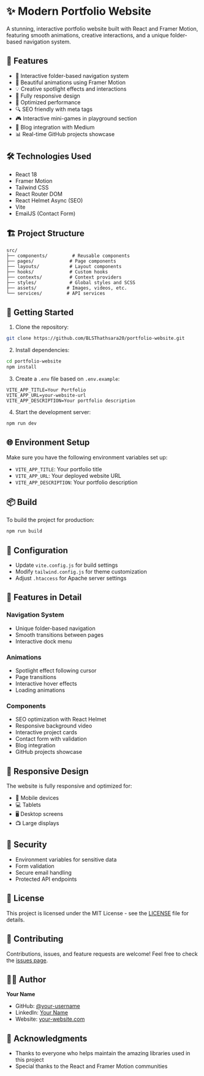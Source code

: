 # ✨ Modern Portfolio Website

A stunning, interactive portfolio website built with React and Framer Motion, featuring smooth animations, creative interactions, and a unique folder-based navigation system.

## 🌟 Features

- 🎯 Interactive folder-based navigation system
- 🎨 Beautiful animations using Framer Motion
- 💡 Creative spotlight effects and interactions
- 📱 Fully responsive design
- 🚀 Optimized performance
- 🔍 SEO friendly with meta tags
- 🎮 Interactive mini-games in playground section
- 📝 Blog integration with Medium
- 📊 Real-time GitHub projects showcase

## 🛠️ Technologies Used

- React 18
- Framer Motion
- Tailwind CSS
- React Router DOM
- React Helmet Async (SEO)
- Vite
- EmailJS (Contact Form)

## 🏗️ Project Structure

```
src/
├── components/         # Reusable components
├── pages/             # Page components
├── layouts/           # Layout components
├── hooks/             # Custom hooks
├── contexts/          # Context providers
├── styles/            # Global styles and SCSS
├── assets/           # Images, videos, etc.
└── services/         # API services
```

## 🚀 Getting Started

1. Clone the repository:
```bash
git clone https://github.com/BLSThathsara20/portfolio-website.git
```

2. Install dependencies:
```bash
cd portfolio-website
npm install
```

3. Create a `.env` file based on `.env.example`:
```env
VITE_APP_TITLE=Your Portfolio
VITE_APP_URL=your-website-url
VITE_APP_DESCRIPTION=Your portfolio description
```

4. Start the development server:
```bash
npm run dev
```

## 🌐 Environment Setup

Make sure you have the following environment variables set up:

- `VITE_APP_TITLE`: Your portfolio title
- `VITE_APP_URL`: Your deployed website URL
- `VITE_APP_DESCRIPTION`: Your portfolio description

## 📦 Build

To build the project for production:

```bash
npm run build
```

## 🔧 Configuration

- Update `vite.config.js` for build settings
- Modify `tailwind.config.js` for theme customization
- Adjust `.htaccess` for Apache server settings

## 🎨 Features in Detail

### Navigation System
- Unique folder-based navigation
- Smooth transitions between pages
- Interactive dock menu

### Animations
- Spotlight effect following cursor
- Page transitions
- Interactive hover effects
- Loading animations

### Components
- SEO optimization with React Helmet
- Responsive background video
- Interactive project cards
- Contact form with validation
- Blog integration
- GitHub projects showcase

## 📱 Responsive Design

The website is fully responsive and optimized for:
- 📱 Mobile devices
- 💻 Tablets
- 🖥️ Desktop screens
- 📺 Large displays

## 🔐 Security

- Environment variables for sensitive data
- Form validation
- Secure email handling
- Protected API endpoints

## 📄 License

This project is licensed under the MIT License - see the [LICENSE](LICENSE) file for details.

## 🤝 Contributing

Contributions, issues, and feature requests are welcome! Feel free to check the [issues page](https://github.com/your-username/portfolio-website/issues).

## 👨‍💻 Author

**Your Name**
- GitHub: [@your-username](https://github.com/your-username)
- LinkedIn: [Your Name](https://linkedin.com/in/your-profile)
- Website: [your-website.com](https://your-website.com)

## 🙏 Acknowledgments

- Thanks to everyone who helps maintain the amazing libraries used in this project
- Special thanks to the React and Framer Motion communities